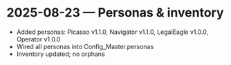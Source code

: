 # 2025-08-23 — Personas & inventory
- Added personas: Picasso v1.1.0, Navigator v1.1.0, LegalEagle v1.0.0, Operator v1.0.0
- Wired all personas into Config_Master.personas
- Inventory updated; no orphans
